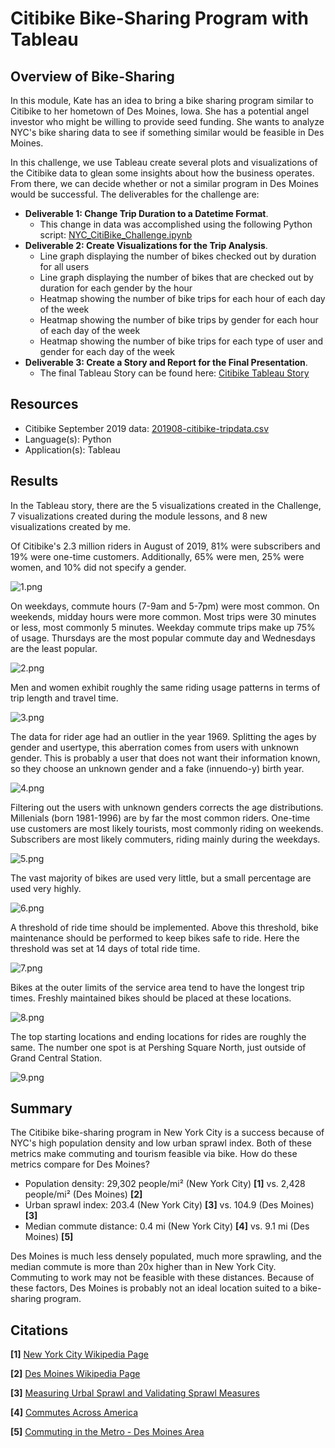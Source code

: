 # Citibike Bike-Sharing Program with Tableau

## Overview of Bike-Sharing
In this module, Kate has an idea to bring a bike sharing program similar to Citibike to her hometown of Des Moines, Iowa. She has a potential angel investor who might be willing to provide seed funding. She wants to analyze NYC's bike sharing data to see if something similar would be feasible in Des Moines.

In this challenge, we use Tableau create several plots and visualizations of the Citibike data to glean some insights about how the business operates. From there, we can decide whether or not a similar program in Des Moines would be successful. The deliverables for the challenge are: 

- **Deliverable 1: Change Trip Duration to a Datetime Format**.
    - This change in data was accomplished using the following Python script: [NYC_CitiBike_Challenge.ipynb](NYC_CitiBike_Challenge.ipynb)
- **Deliverable 2: Create Visualizations for the Trip Analysis**.
    - Line graph displaying the number of bikes checked out by duration for all users
    - Line graph displaying the number of bikes that are checked out by duration for each gender by the hour
    - Heatmap showing the number of bike trips for each hour of each day of the week
    - Heatmap showing the number of bike trips by gender for each hour of each day of the week
    - Heatmap showing the number of bike trips for each type of user and gender for each day of the week
- **Deliverable 3: Create a Story and Report for the Final Presentation**.
    - The final Tableau Story can be found here: [Citibike Tableau Story](https://public.tableau.com/app/profile/sean.wood1392/viz/BootcampModule15ChallengeCitibike/citibike?publish=yes)  

## Resources
- Citibike September 2019 data: [201908-citibike-tripdata.csv](https://s3.amazonaws.com/tripdata/201908-citibike-tripdata.csv.zip)
- Language(s): Python
- Application(s): Tableau

## Results
In the Tableau story, there are the 5 visualizations created in the Challenge, 7 visualizations created during the module lessons, and 8 new visualizations created by me.

Of Citibike's 2.3 million riders in August of 2019, 81% were subscribers and 19% were one-time customers. Additionally, 65% were men, 25% were women, and 10% did not specify a gender.

![1.png](images/1.png)

On weekdays, commute hours (7-9am and 5-7pm) were most common. On weekends, midday hours were more common. Most trips were 30 minutes or less, most commonly 5 minutes. Weekday commute trips make up 75% of usage. Thursdays are the most popular commute day and Wednesdays are the least popular.

![2.png](images/2.png)

Men and women exhibit roughly the same riding usage patterns in terms of trip length and travel time.

![3.png](images/3.png)

The data for rider age had an outlier in the year 1969. Splitting the ages by gender and usertype, this aberration comes from users with unknown gender. This is probably a user that does not want their information known, so they choose an unknown gender and a fake (innuendo-y) birth year.

![4.png](images/4.png)

Filtering out the users with unknown genders corrects the age distributions. Millenials (born 1981-1996) are by far the most common riders. One-time use customers are most likely tourists, most commonly riding on weekends. Subscribers are most likely commuters, riding mainly during the weekdays.

![5.png](images/5.png)

The vast majority of bikes are used very little, but a small percentage are used very highly.

![6.png](images/6.png)

A threshold of ride time should be implemented. Above this threshold, bike maintenance should be performed to keep bikes safe to ride. Here the threshold was set at 14 days of total ride time.

![7.png](images/7.png)

Bikes at the outer limits of the service area tend to have the longest trip times. Freshly maintained bikes should be placed at these locations.

![8.png](images/8.png)

The top starting locations and ending locations for rides are roughly the same. The number one spot is at Pershing Square North, just outside of Grand Central Station.

![9.png](images/9.png)

## Summary
The Citibike bike-sharing program in New York City is a success because of NYC's high population density and low urban sprawl index. Both of these metrics make commuting and tourism feasible via bike. How do these metrics compare for Des Moines?

- Population density: 29,302 people/mi² (New York City) **\[1\]** vs. 2,428 people/mi² (Des Moines) **\[2\]**
- Urban sprawl index: 203.4 (New York City) **\[3\]** vs. 104.9 (Des Moines) **\[3\]**
- Median commute distance: 0.4 mi (New York City) **\[4\]** vs. 9.1 mi (Des Moines) **\[5\]**

Des Moines is much less densely populated, much more sprawling, and the median commute is more than 20x higher than in New York City. Commuting to work may not be feasible with these distances. Because of these factors, Des Moines is probably not an ideal location suited to a bike-sharing program.


## Citations
**\[1\]** [New York City Wikipedia Page](https://en.wikipedia.org/wiki/New_York_City)

**\[2\]** [Des Moines Wikipedia Page](https://en.wikipedia.org/wiki/Des_Moines,_Iowa)

**\[3\]** [Measuring Urbal Sprawl and Validating Sprawl Measures](https://gis.cancer.gov/tools/urban-sprawl/sprawl-report-short.pdf)

**\[4\]** [Commutes Across America](https://www.streetlightdata.com/wp-content/uploads/2018/03/Commutes-Across-America_180201.pdf)

**\[5\]** [Commuting in the Metro - Des Moines Area](https://dmampo.org/wp-content/uploads/2015/04/congestion_mode_share-2016-7282016.pdf)


